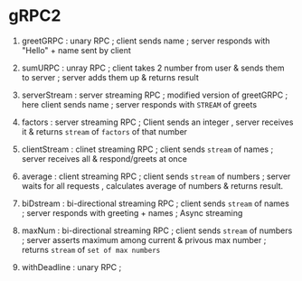 # gRPC2

1) greetGRPC : unary RPC ; client sends name ; server responds with "Hello" + name sent by client

2) sumURPC : unray RPC ; client takes 2 number from user & sends them to server ; server adds them up & returns result

3) serverStream : server streaming RPC ; modified version of greetGRPC ; here client sends name ; server responds with `STREAM` of greets

4) factors : server streaming RPC ; Client sends an integer , server receives it & returns `stream` of `factors` of that number

5) clientStream : clinet streaming RPC ; client sends `stream` of names ; server receives all & respond/greets at once

6) average : client streaming RPC ; client sends `stream` of numbers ; server waits for all requests , calculates average of numbers & returns result.

7) biDstream : bi-directional streaming RPC ; client sends `stream` of names ; server responds with greeting + names ; Async streaming

8) maxNum : bi-directional streaming RPC ; client sends `stream` of numbers ; server asserts maximum among current & privous max number ; returns `stream` of `set of max numbers`

9) withDeadline : unary RPC ; 
